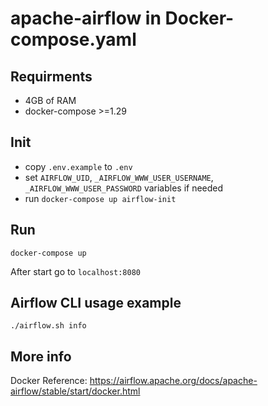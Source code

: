 # apache-airflow in Docker-compose.yaml

## Requirments
* 4GB of RAM
* docker-compose >=1.29

## Init
* copy `.env.example` to `.env`
* set `AIRFLOW_UID`, `_AIRFLOW_WWW_USER_USERNAME`, `_AIRFLOW_WWW_USER_PASSWORD` variables if needed
* run `docker-compose up airflow-init`

## Run
`docker-compose up`

After start go to `localhost:8080`

## Airflow CLI usage example
`./airflow.sh info`

## More info
Docker Reference: https://airflow.apache.org/docs/apache-airflow/stable/start/docker.html
